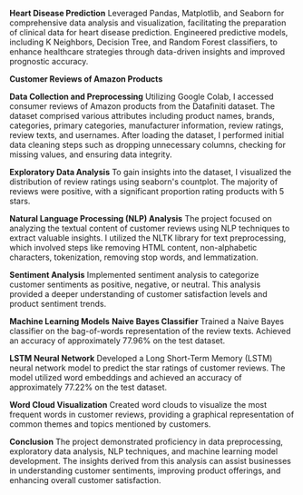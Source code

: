 **Heart Disease Prediction**
Leveraged Pandas, Matplotlib, and Seaborn for comprehensive data analysis and visualization, facilitating the preparation of clinical data for heart disease prediction. Engineered predictive models, including K Neighbors, Decision Tree, and Random Forest classifiers, to enhance healthcare strategies through data-driven insights and improved prognostic accuracy.



**Customer Reviews of Amazon Products**

**Data Collection and Preprocessing**
Utilizing Google Colab, I accessed consumer reviews of Amazon products from the Datafiniti dataset. The dataset comprised various attributes including product names, brands, categories, primary categories, manufacturer information, review ratings, review texts, and usernames. After loading the dataset, I performed initial data cleaning steps such as dropping unnecessary columns, checking for missing values, and ensuring data integrity.

**Exploratory Data Analysis**
To gain insights into the dataset, I visualized the distribution of review ratings using seaborn's countplot. The majority of reviews were positive, with a significant proportion rating products with 5 stars.

**Natural Language Processing (NLP) Analysis**
The project focused on analyzing the textual content of customer reviews using NLP techniques to extract valuable insights. I utilized the NLTK library for text preprocessing, which involved steps like removing HTML content, non-alphabetic characters, tokenization, removing stop words, and lemmatization.

**Sentiment Analysis**
Implemented sentiment analysis to categorize customer sentiments as positive, negative, or neutral. This analysis provided a deeper understanding of customer satisfaction levels and product sentiment trends.

**Machine Learning Models**
**Naive Bayes Classifier**
Trained a Naive Bayes classifier on the bag-of-words representation of the review texts. Achieved an accuracy of approximately 77.96% on the test dataset.

**LSTM Neural Network**
Developed a Long Short-Term Memory (LSTM) neural network model to predict the star ratings of customer reviews. The model utilized word embeddings and achieved an accuracy of approximately 77.22% on the test dataset.

**Word Cloud Visualization**
Created word clouds to visualize the most frequent words in customer reviews, providing a graphical representation of common themes and topics mentioned by customers.

**Conclusion**
The project demonstrated proficiency in data preprocessing, exploratory data analysis, NLP techniques, and machine learning model development. The insights derived from this analysis can assist businesses in understanding customer sentiments, improving product offerings, and enhancing overall customer satisfaction.
